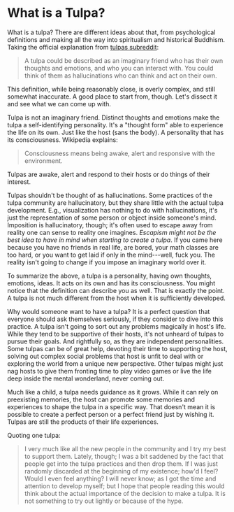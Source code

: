 # What is a Tulpa?

What is a tulpa? There are different ideas about that, from psychological definitions and making all the way into spiritualism and historical Buddhism. Taking the official explanation from [tulpas subreddit](http://reddit.com/r/tulpas):

> A tulpa could be described as an imaginary friend who has their own thoughts and emotions, and who you can interact with. You could think of them as hallucinations who can think and act on their own.

This definition, while being reasonably close, is overly complex, and still somewhat inaccurate. A good place to start from, though. Let's dissect it and see what we can come up with.

Tulpa is not an imaginary friend. Distinct thoughts and emotions make the tulpa a self-identifying personality. It's a "thought form" able to experience the life on its own. Just like the host (sans the body). A personality that has its consciousness. Wikipedia explains:

> Consciousness means being awake, alert and responsive with the environment.

Tulpas are awake, alert and respond to their hosts or do things of their interest.

Tulpas shouldn't be thought of as hallucinations. Some practices of the tulpa community are hallucinatory, but they share little with the actual tulpa development. E.g., visualization has nothing to do with hallucinations, it's just the representation of some person or object inside someone's mind. Imposition is hallucinatory, though; it's often used to escape away from reality one can sense to reality one imagines. *Escapism might not be the best idea to have in mind when starting to create a tulpa*. If you came here because you have no friends in real life, are bored, your math classes are too hard, or you want to get laid if only in the mind---well, fuck you. The reality isn't going to change if you impose an imaginary world over it.

To summarize the above, a tulpa is a personality, having own thoughts, emotions, ideas. It acts on its own and has its consciousness. You might notice that the definition can describe you as well. That is exactly the point. A tulpa is not much different from the host when it is sufficiently developed.

Why would someone want to have a tulpa? It is a perfect question that everyone should ask themselves seriously, if they consider to dive into this practice. A tulpa isn't going to sort out any problems magically in host's life. While they tend to be supportive of their hosts, it's not unheard of tulpas to pursue their goals. And rightfully so, as they are independent personalities. Some tulpas can be of great help, devoting their time to supporting the host, solving out complex social problems that host is unfit to deal with or exploring the world from a unique new perspective. Other tulpas might just nag hosts to give them fronting time to play video games or live the life deep inside the mental wonderland, never coming out.

Much like a child, a tulpa needs guidance as it grows. While it can rely on preexisting memories, the host can promote some memories and experiences to shape the tulpa in a specific way. That doesn't mean it is possible to create a perfect person or a perfect friend just by wishing it. Tulpas are still the products of their life experiences.

Quoting one tulpa:

> I very much like all the new people in the community and I try my best to support them. Lately, though; I was a bit saddened by the fact that people get into the tulpa practices and then drop them. If I was just randomly discarded at the beginning of my existence; how'd I feel? Would I even feel anything? I will never know; as I got the time and attention to develop myself; but I hope that people reading this would think about the actual importance of the decision to make a tulpa. It is not something to try out lightly or because of the hype.